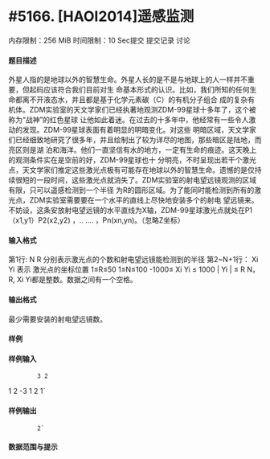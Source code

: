 
# #5166. [HAOI2014]遥感监测
内存限制：256 MiB 时间限制：10 Sec提交 提交记录 讨论
#### 题目描述
外星人指的是地球以外的智慧生命。外星人长的是不是与地球上的人一样并不重要，但起码应该符合我们目前对生
命基本形式的认识。比如，我们所知的任何生命都离不开液态水，并且都是基于化学元素碳（C）的有机分子组合
成的复杂有机体。ZDM实验室的天文学家们已经执著地观测ZDM-99星球十多年了，这个被称为“战神”的红色星球
让他如此着迷。在过去的十多年中，他经常有一些令人激动的发现。ZDM-99星球表面有着明显的明暗变化。对这些
明暗区域，天文学家们已经细致地研究了很多年，并且绘制出了较为详尽的地图，那些暗区是陆地，而亮区则是湖
泊和海洋。他们一直坚信有水的地方，一定有生命的痕迹。这天晚上的观测条件实在是空前的好，ZDM-99星球也十
分明亮，不时呈现出若干个激光点，天文学家们推定这些激光点极有可能存在地球以外的智慧生命。遗憾的是仅持
续很短的一段时间，这些激光点就消失了。ZDM实验室的射电望远镜观测的区域有限，只可以遥感检测到一个半径
为R的圆形区域。为了能同时能检测到所有的激光点，ZDM实验室需要要在一个水平的直线上尽快地安装多个的射电
望远镜来。不妨设，这条安放射电望远镜的水平直线为X轴，ZDM-99星球激光点就处在P1（x1,y1）P2(x2,y2) ，..
.... ，Pn(xn,yn)。（忽略Z坐标）


#### 输入格式
第1行: N R 分别表示激光点的个数和射电望远镜能检测到的半径
第2~N+1行： Xi Yi 表示 激光点的坐标位置
1≤R≤50 1≤N≤100 -1000≤ Xi Yi ≤ 1000 | Yi | ≤ R
N，R, Xi Yi都是整数。数据之间有一个空格。

#### 输出格式
最少需要安装的射电望远镜数。

#### 样例

#### 样例输入

			3 2
1 2
-3 1
2 1`
#### 样例输出

			2`
#### 数据范围与提示

